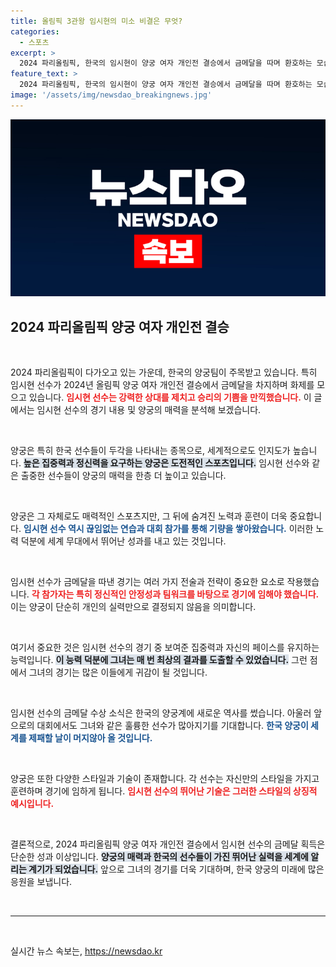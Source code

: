 ```yaml
---
title: 올림픽 3관왕 임시현의 미소 비결은 무엇?
categories:
  - 스포츠
excerpt: >
  2024 파리올림픽, 한국의 임시현이 양궁 여자 개인전 결승에서 금메달을 따며 환호하는 모습! 역사적인 순간을 놓치지 마세요!
feature_text: >
  2024 파리올림픽, 한국의 임시현이 양궁 여자 개인전 결승에서 금메달을 따며 환호하는 모습! 역사적인 순간을 놓치지 마세요!
image: '/assets/img/newsdao_breakingnews.jpg'
---
```


<p><img src="/assets/img/newsdao_breakingnews.jpg" alt="ontimetimes 속보" /></p>

<h2 data-ke-size="size26">2024 파리올림픽 양궁 여자 개인전 결승</h2>

<p data-ke-size="size16">&nbsp;</p>

<p>2024 파리올림픽이 다가오고 있는 가운데, 한국의 양궁팀이 주목받고 있습니다. 특히 임시현 선수가 2024년 올림픽 양궁 여자 개인전 결승에서 금메달을 차지하며 화제를 모으고 있습니다. <b><span style="color: #ee2323;">임시현 선수는 강력한 상대를 제치고 승리의 기쁨을 만끽했습니다.</span></b> 이 글에서는 임시현 선수의 경기 내용 및 양궁의 매력을 분석해 보겠습니다.</p>

<p data-ke-size="size16">&nbsp;</p>

<p>양궁은 특히 한국 선수들이 두각을 나타내는 종목으로, 세계적으로도 인지도가 높습니다. <b><span style="background-color: #21538527;">높은 집중력과 정신력을 요구하는 양궁은 도전적인 스포츠입니다.</span></b> 임시현 선수와 같은 출중한 선수들이 양궁의 매력을 한층 더 높이고 있습니다. </p>

<p data-ke-size="size16">&nbsp;</p>

<p>양궁은 그 자체로도 매력적인 스포츠지만, 그 뒤에 숨겨진 노력과 훈련이 더욱 중요합니다. <b><span style="color: #1a5490;">임시현 선수 역시 끊임없는 연습과 대회 참가를 통해 기량을 쌓아왔습니다.</span></b> 이러한 노력 덕분에 세계 무대에서 뛰어난 성과를 내고 있는 것입니다.</p>

<p data-ke-size="size16">&nbsp;</p>

<p>임시현 선수가 금메달을 따낸 경기는 여러 가지 전술과 전략이 중요한 요소로 작용했습니다. <b><span style="color: #ee2323;">각 참가자는 특히 정신적인 안정성과 팀워크를 바탕으로 경기에 임해야 했습니다.</span></b> 이는 양궁이 단순히 개인의 실력만으로 결정되지 않음을 의미합니다. </p>

<p data-ke-size="size16">&nbsp;</p>

<p>여기서 중요한 것은 임시현 선수의 경기 중 보여준 집중력과 자신의 페이스를 유지하는 능력입니다. <b><span style="background-color: #21538527;">이 능력 덕분에 그녀는 매 번 최상의 결과를 도출할 수 있었습니다.</span></b> 그런 점에서 그녀의 경기는 많은 이들에게 귀감이 될 것입니다.</p>

<p data-ke-size="size16">&nbsp;</p>

<p>임시현 선수의 금메달 수상 소식은 한국의 양궁계에 새로운 역사를 썼습니다. 아울러 앞으로의 대회에서도 그녀와 같은 훌륭한 선수가 많아지기를 기대합니다. <b><span style="color: #1a5490;">한국 양궁이 세계를 제패할 날이 머지않아 올 것입니다.</span></b> </p>

<p data-ke-size="size16">&nbsp;</p>

<p>양궁은 또한 다양한 스타일과 기술이 존재합니다. 각 선수는 자신만의 스타일을 가지고 훈련하며 경기에 임하게 됩니다. <b><span style="color: #ee2323;">임시현 선수의 뛰어난 기술은 그러한 스타일의 상징적 예시입니다.</span></b></p>

<p data-ke-size="size16">&nbsp;</p>

<p>결론적으로, 2024 파리올림픽 양궁 여자 개인전 결승에서 임시현 선수의 금메달 획득은 단순한 성과 이상입니다. <b><span style="background-color: #21538527;">양궁의 매력과 한국의 선수들이 가진 뛰어난 실력을 세계에 알리는 계기가 되었습니다.</span></b> 앞으로 그녀의 경기를 더욱 기대하며, 한국 양궁의 미래에 많은 응원을 보냅니다. </p>

<p data-ke-size="size16">&nbsp;</p>

<hr>

<p data-ke-size="size16">&nbsp;</p>
실시간 뉴스 속보는, <a href="https://newsdao.kr" rel="dofollow">https://newsdao.kr</a>


